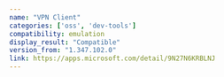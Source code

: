 ```yaml
---
name: "VPN Client"
categories: ['oss', 'dev-tools']
compatibility: emulation
display_result: "Compatible"
version_from: "1.347.102.0"
link: https://apps.microsoft.com/detail/9N27N6KRBLNJ
---
```

